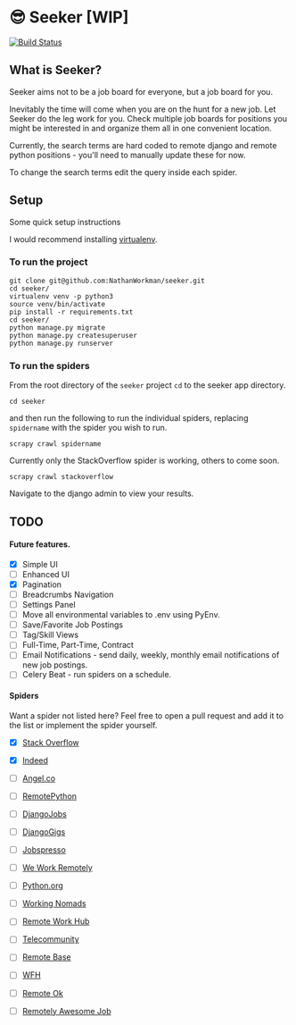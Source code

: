 # :sunglasses: Seeker [WIP]

[![Build Status](https://travis-ci.org/NathanWorkman/seeker.svg?branch=master)](https://travis-ci.org/NathanWorkman/seeker)

## What is Seeker?
Seeker aims not to be a job board for everyone, but a job board for you.

Inevitably the time will come when you are on the hunt for a new job. Let Seeker do the leg work for you. Check multiple job boards for positions you might be interested in and organize them all in one convenient location.

Currently, the search terms are hard coded to remote django and remote python positions - you'll need to manually update these for now.

To change the search terms edit the query inside each spider.

## Setup

Some quick setup instructions

I would recommend installing [virtualenv](https://virtualenv.readthedocs.io/).

### To run the project
```
git clone git@github.com:NathanWorkman/seeker.git
cd seeker/
virtualenv venv -p python3
source venv/bin/activate
pip install -r requirements.txt
cd seeker/
python manage.py migrate
python manage.py createsuperuser
python manage.py runserver

```

### To run the spiders
From the root directory of the `seeker` project `cd` to the seeker app directory.

```
cd seeker
```
and then run the following to run the individual spiders, replacing `spidername` with the spider you wish to run.

```
scrapy crawl spidername
```

Currently only the StackOverflow spider is working, others to come soon. 

```
scrapy crawl stackoverflow
```


Navigate to the django admin to view your results.


## TODO

#### Future features.
- [x] Simple UI
- [ ] Enhanced UI
- [x] Pagination
- [ ] Breadcrumbs Navigation
- [ ] Settings Panel 
- [ ] Move all environmental variables to .env using PyEnv.
- [ ] Save/Favorite Job Postings
- [ ] Tag/Skill Views
- [ ] Full-Time, Part-Time, Contract
- [ ] Email Notifications - send daily, weekly, monthly email notifications of new job postings.
- [ ] Celery Beat - run spiders on a schedule.

#### Spiders
Want a spider not listed here? Feel free to open a pull request and add it to the list or implement the spider yourself.

- [x] [Stack Overflow](https://www.stackoverflow.com/jobs)
- [x] [Indeed](https://www.indeed.com)
- [ ] [Angel.co](https://angel.co/)
- [ ] [RemotePython](https://www.remotepython.com)
- [ ] [DjangoJobs](https://djangojobs.net/jobs/)
- [ ] [DjangoGigs](https://djangogigs.com)
- [ ] [Jobspresso](http://jobspresso.co)
- [ ] [We Work Remotely](https://weworkremotely.com/)
- [ ] [Python.org](https://www.python.org/jobs/)
- [ ] [Working Nomads](https://www.workingnomads.co/jobs)
- [ ] [Remote Work Hub](https://remoteworkhub.com)
- [ ] [Telecommunity](http://remotejobs.telecommunity.net/#s=1)
- [ ] [Remote Base](https://remotebase.io/)
- [ ] [WFH](https://www.wfh.io)
- [ ] [Remote Ok](https://remoteok.io)
- [ ] [Remotely Awesome Job](https://www.remotelyawesomejobs.com/remote-django-jobs)




